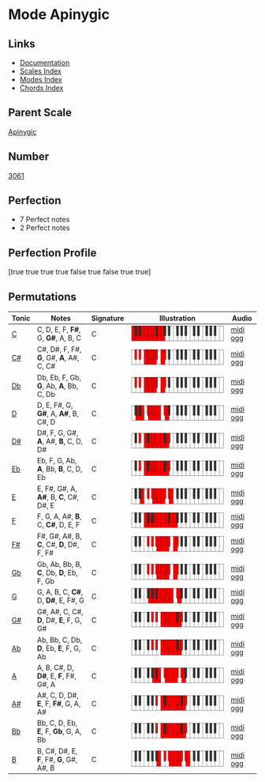 # Mode Apinygic

## Links

- [Documentation](index.md)
- [Scales Index](Scales.md)
- [Modes Index](Modes.md)
- [Chords Index](Chords.md)

## Parent Scale

[Apinygic](ScaleApinygic.md)

## Number

[3061](https://ianring.com/musictheory/scales/3061)

## Perfection

- 7 Perfect notes
- 2 Perfect notes

## Perfection Profile

[true true true true false true false true true]

## Permutations

| Tonic | Notes | Signature | Illustration | Audio |
|-------|-------|-----------|--------------|-------|
| [C](ModeCNaturalApinygic.md) | C, D, E, F, **F#**, G, **G#**, A, B, C | C | ![CNaturalApinygic](ModeCNaturalApinygic.png) | [midi](ModeCNaturalApinygic.mid) [ogg](ModeCNaturalApinygic.ogg) |
| [C#](ModeCSharpApinygic.md) | C#, D#, F, F#, **G**, G#, **A**, A#, C, C# | C | ![CSharpApinygic](ModeCSharpApinygic.png) | [midi](ModeCSharpApinygic.mid) [ogg](ModeCSharpApinygic.ogg) |
| [Db](ModeDFlatApinygic.md) | Db, Eb, F, Gb, **G**, Ab, **A**, Bb, C, Db | C | ![DFlatApinygic](ModeDFlatApinygic.png) | [midi](ModeDFlatApinygic.mid) [ogg](ModeDFlatApinygic.ogg) |
| [D](ModeDNaturalApinygic.md) | D, E, F#, G, **G#**, A, **A#**, B, C#, D | C | ![DNaturalApinygic](ModeDNaturalApinygic.png) | [midi](ModeDNaturalApinygic.mid) [ogg](ModeDNaturalApinygic.ogg) |
| [D#](ModeDSharpApinygic.md) | D#, F, G, G#, **A**, A#, **B**, C, D, D# | C | ![DSharpApinygic](ModeDSharpApinygic.png) | [midi](ModeDSharpApinygic.mid) [ogg](ModeDSharpApinygic.ogg) |
| [Eb](ModeEFlatApinygic.md) | Eb, F, G, Ab, **A**, Bb, **B**, C, D, Eb | C | ![EFlatApinygic](ModeEFlatApinygic.png) | [midi](ModeEFlatApinygic.mid) [ogg](ModeEFlatApinygic.ogg) |
| [E](ModeENaturalApinygic.md) | E, F#, G#, A, **A#**, B, **C**, C#, D#, E | C | ![ENaturalApinygic](ModeENaturalApinygic.png) | [midi](ModeENaturalApinygic.mid) [ogg](ModeENaturalApinygic.ogg) |
| [F](ModeFNaturalApinygic.md) | F, G, A, A#, **B**, C, **C#**, D, E, F | C | ![FNaturalApinygic](ModeFNaturalApinygic.png) | [midi](ModeFNaturalApinygic.mid) [ogg](ModeFNaturalApinygic.ogg) |
| [F#](ModeFSharpApinygic.md) | F#, G#, A#, B, **C**, C#, **D**, D#, F, F# | C | ![FSharpApinygic](ModeFSharpApinygic.png) | [midi](ModeFSharpApinygic.mid) [ogg](ModeFSharpApinygic.ogg) |
| [Gb](ModeGFlatApinygic.md) | Gb, Ab, Bb, B, **C**, Db, **D**, Eb, F, Gb | C | ![GFlatApinygic](ModeGFlatApinygic.png) | [midi](ModeGFlatApinygic.mid) [ogg](ModeGFlatApinygic.ogg) |
| [G](ModeGNaturalApinygic.md) | G, A, B, C, **C#**, D, **D#**, E, F#, G | C | ![GNaturalApinygic](ModeGNaturalApinygic.png) | [midi](ModeGNaturalApinygic.mid) [ogg](ModeGNaturalApinygic.ogg) |
| [G#](ModeGSharpApinygic.md) | G#, A#, C, C#, **D**, D#, **E**, F, G, G# | C | ![GSharpApinygic](ModeGSharpApinygic.png) | [midi](ModeGSharpApinygic.mid) [ogg](ModeGSharpApinygic.ogg) |
| [Ab](ModeAFlatApinygic.md) | Ab, Bb, C, Db, **D**, Eb, **E**, F, G, Ab | C | ![AFlatApinygic](ModeAFlatApinygic.png) | [midi](ModeAFlatApinygic.mid) [ogg](ModeAFlatApinygic.ogg) |
| [A](ModeANaturalApinygic.md) | A, B, C#, D, **D#**, E, **F**, F#, G#, A | C | ![ANaturalApinygic](ModeANaturalApinygic.png) | [midi](ModeANaturalApinygic.mid) [ogg](ModeANaturalApinygic.ogg) |
| [A#](ModeASharpApinygic.md) | A#, C, D, D#, **E**, F, **F#**, G, A, A# | C | ![ASharpApinygic](ModeASharpApinygic.png) | [midi](ModeASharpApinygic.mid) [ogg](ModeASharpApinygic.ogg) |
| [Bb](ModeBFlatApinygic.md) | Bb, C, D, Eb, **E**, F, **Gb**, G, A, Bb | C | ![BFlatApinygic](ModeBFlatApinygic.png) | [midi](ModeBFlatApinygic.mid) [ogg](ModeBFlatApinygic.ogg) |
| [B](ModeBNaturalApinygic.md) | B, C#, D#, E, **F**, F#, **G**, G#, A#, B | C | ![BNaturalApinygic](ModeBNaturalApinygic.png) | [midi](ModeBNaturalApinygic.mid) [ogg](ModeBNaturalApinygic.ogg) |
